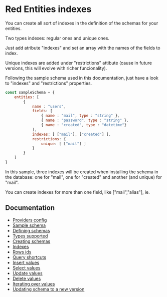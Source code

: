 # Red Entities indexes

You can create all sort of indexes in the definition of the schemas for your entities.

Two types indexes: regular ones and unique ones.

Just add atribute "indexes" and set an array with the names of the fields to index.

Unique indexes are added under "restrictions" attibute (cause in future versions, this will evolve with richer funcionality).

Following the sample schema used in this documentation, just have a look to "indexes" and "restrictions" properties.

```js
const sampleSchema = {
    entities: [
        {
            name : "users",
            fields: [
                { name : "mail", type : "string" },
                { name : "password", type : "string" },
                { name : "created", type : "datetime"}
            ],
            indexes: [ ["mail"], ["created"] ],
            restrictions: {
                unique: [ ["mail"] ]
            }
        }
    ]
}
```

In this sample, three indexes will be created when installing the schema in the database: one for "mail", one for "created" and another (and unique) for "mail".

You can create indexes for more than one field, like ["mail","alias"], ie.

## Documentation
- [Providers config](/docs/providers.md)
- [Sample schema](/docs/sampleschema.md)
- [Defining schemas](/docs/schemas.md)
- [Types supported](/docs/types.md)
- [Creating schemas](/docs/schemascreation.md)
- [Indexes](/docs/indexes.md)
- [Rows ids](/docs/ids.md)
- [Query shortcuts](/docs/queryshortcuts.md)
- [Insert values](/docs/insert.md)
- [Select values](/docs/select.md)
- [Update values](/docs/update.md)
- [Delete values](/docs/delete.md)
- [Iterating over values](/docs/iterating.md)
- [Updating schema to a new version](/docs/updatingschemasversion.md)
